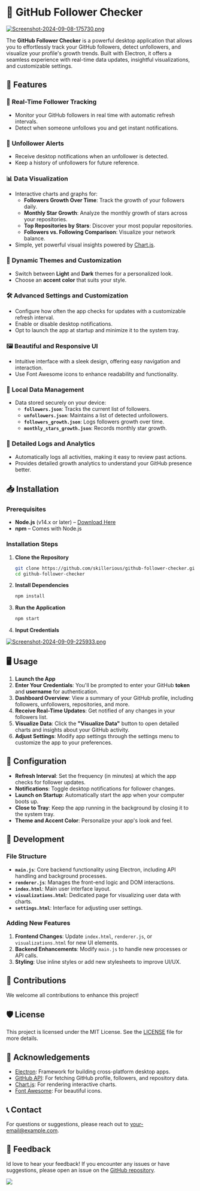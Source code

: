 
# 🚀 GitHub Follower Checker

[![Screenshot-2024-09-08-175730.png](https://i.postimg.cc/rmj6S0BD/Screenshot-2024-09-08-175730.png)](https://postimg.cc/qhNZrRMr)

The **GitHub Follower Checker** is a powerful desktop application that allows you to effortlessly track your GitHub followers, detect unfollowers, and visualize your profile's growth trends. Built with Electron, it offers a seamless experience with real-time data updates, insightful visualizations, and customizable settings.

## 🌟 Features

### 👥 **Real-Time Follower Tracking**
- Monitor your GitHub followers in real time with automatic refresh intervals.
- Detect when someone unfollows you and get instant notifications.

### 🚨 **Unfollower Alerts**
- Receive desktop notifications when an unfollower is detected.
- Keep a history of unfollowers for future reference.

### 📊 **Data Visualization**
- Interactive charts and graphs for:
  - **Followers Growth Over Time**: Track the growth of your followers daily.
  - **Monthly Star Growth**: Analyze the monthly growth of stars across your repositories.
  - **Top Repositories by Stars**: Discover your most popular repositories.
  - **Followers vs. Following Comparison**: Visualize your network balance.
- Simple, yet powerful visual insights powered by [Chart.js](https://www.chartjs.org/).

### 🎨 **Dynamic Themes and Customization**
- Switch between **Light** and **Dark** themes for a personalized look.
- Choose an **accent color** that suits your style.

### 🛠 **Advanced Settings and Customization**
- Configure how often the app checks for updates with a customizable refresh interval.
- Enable or disable desktop notifications.
- Opt to launch the app at startup and minimize it to the system tray.

### 🖼 **Beautiful and Responsive UI**
- Intuitive interface with a sleek design, offering easy navigation and interaction.
- Use Font Awesome icons to enhance readability and functionality.

### 📁 **Local Data Management**
- Data stored securely on your device:
  - **`followers.json`**: Tracks the current list of followers.
  - **`unfollowers.json`**: Maintains a list of detected unfollowers.
  - **`followers_growth.json`**: Logs followers growth over time.
  - **`monthly_stars_growth.json`**: Records monthly star growth.

### 📝 **Detailed Logs and Analytics**
- Automatically logs all activities, making it easy to review past actions.
- Provides detailed growth analytics to understand your GitHub presence better.

## 📥 Installation

### Prerequisites

- **Node.js** (v14.x or later) – [Download Here](https://nodejs.org/)
- **npm** – Comes with Node.js

### Installation Steps

1. **Clone the Repository**
   ```bash
   git clone https://github.com/skillerious/github-follower-checker.git
   cd github-follower-checker
   ```

2. **Install Dependencies**
   ```bash
   npm install
   ```

3. **Run the Application**
   ```bash
   npm start
   ```

4. **Input Credentials**

[![Screenshot-2024-09-09-225933.png](https://i.postimg.cc/SR0LW2Bz/Screenshot-2024-09-09-225933.png)](https://postimg.cc/bDT2PJNz)

## 🖥️ Usage

1. **Launch the App**
2. **Enter Your Credentials**: You'll be prompted to enter your GitHub **token** and **username** for authentication.
3. **Dashboard Overview**: View a summary of your GitHub profile, including followers, unfollowers, repositories, and more.
4. **Receive Real-Time Updates**: Get notified of any changes in your followers list.
5. **Visualize Data**: Click the **"Visualize Data"** button to open detailed charts and insights about your GitHub activity.
6. **Adjust Settings**: Modify app settings through the settings menu to customize the app to your preferences.

## 🔧 Configuration

- **Refresh Interval**: Set the frequency (in minutes) at which the app checks for follower updates.
- **Notifications**: Toggle desktop notifications for follower changes.
- **Launch on Startup**: Automatically start the app when your computer boots up.
- **Close to Tray**: Keep the app running in the background by closing it to the system tray.
- **Theme and Accent Color**: Personalize your app's look and feel.

## 🚀 Development

### File Structure

- **`main.js`**: Core backend functionality using Electron, including API handling and background processes.
- **`renderer.js`**: Manages the front-end logic and DOM interactions.
- **`index.html`**: Main user interface layout.
- **`visualizations.html`**: Dedicated page for visualizing user data with charts.
- **`settings.html`**: Interface for adjusting user settings.

### Adding New Features

1. **Frontend Changes**: Update `index.html`, `renderer.js`, or `visualizations.html` for new UI elements.
2. **Backend Enhancements**: Modify `main.js` to handle new processes or API calls.
3. **Styling**: Use inline styles or add new stylesheets to improve UI/UX.

## 🤝 Contributions

We welcome all contributions to enhance this project!

## 🛡️ License

This project is licensed under the MIT License. See the [LICENSE](LICENSE) file for more details.

## 🙏 Acknowledgements

- [Electron](https://www.electronjs.org/): Framework for building cross-platform desktop apps.
- [GitHub API](https://docs.github.com/en/rest): For fetching GitHub profile, followers, and repository data.
- [Chart.js](https://www.chartjs.org/): For rendering interactive charts.
- [Font Awesome](https://fontawesome.com/): For beautiful icons.

## 📞 Contact

For questions or suggestions, please reach out to [your-email@example.com](mailto:skillerious@gmail.com).

## 💬 Feedback

Id love to hear your feedback! If you encounter any issues or have suggestions, please open an issue on the [GitHub repository](https://github.com/skillerious/github-follower-checker/issues).

![](https://i.postimg.cc/vBbFgLNR/Screenshot-2024-09-08-181817.png)
